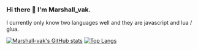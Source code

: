 ### Hi there 👋 I'm Marshall_vak.
I currently only know two languages well and they are javascript and lua / glua.

[![Marshall-vak's GitHub stats](https://github-readme-stats.vercel.app/api?username=Marshall-vak&show_icons=true&theme=tokyonight)](https://github.com/anuraghazra/github-readme-stats)
[![Top Langs](https://github-readme-stats.vercel.app/api/top-langs/?username=Marshall-vak&layout=compact&theme=tokyonight)](https://github.com/anuraghazra/github-readme-stats)
<!--
**Marshall-vak/Marshall-vak** is a ✨ _special_ ✨ repository because its `README.md` (this file) appears on your GitHub profile.

Here are some ideas to get you started:

- 🔭 I’m currently working on ...
- 🌱 I’m currently learning ...
- 👯 I’m looking to collaborate on ...
- 🤔 I’m looking for help with ...
- 💬 Ask me about ...
- 📫 How to reach me: ...
- 😄 Pronouns: ...
- ⚡ Fun fact: ...
-->
